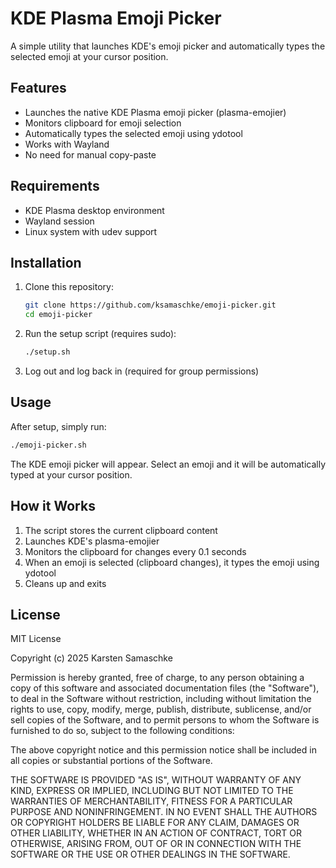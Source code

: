 # KDE Plasma Emoji Picker

A simple utility that launches KDE's emoji picker and automatically types the selected emoji at your cursor position.

## Features

- Launches the native KDE Plasma emoji picker (plasma-emojier)
- Monitors clipboard for emoji selection
- Automatically types the selected emoji using ydotool
- Works with Wayland
- No need for manual copy-paste

## Requirements

- KDE Plasma desktop environment
- Wayland session
- Linux system with udev support

## Installation

1. Clone this repository:
   ```bash
   git clone https://github.com/ksamaschke/emoji-picker.git
   cd emoji-picker
   ```

2. Run the setup script (requires sudo):
   ```bash
   ./setup.sh
   ```

3. Log out and log back in (required for group permissions)

## Usage

After setup, simply run:
```bash
./emoji-picker.sh
```

The KDE emoji picker will appear. Select an emoji and it will be automatically typed at your cursor position.

## How it Works

1. The script stores the current clipboard content
2. Launches KDE's plasma-emojier
3. Monitors the clipboard for changes every 0.1 seconds
4. When an emoji is selected (clipboard changes), it types the emoji using ydotool
5. Cleans up and exits

## License

MIT License

Copyright (c) 2025 Karsten Samaschke

Permission is hereby granted, free of charge, to any person obtaining a copy
of this software and associated documentation files (the "Software"), to deal
in the Software without restriction, including without limitation the rights
to use, copy, modify, merge, publish, distribute, sublicense, and/or sell
copies of the Software, and to permit persons to whom the Software is
furnished to do so, subject to the following conditions:

The above copyright notice and this permission notice shall be included in all
copies or substantial portions of the Software.

THE SOFTWARE IS PROVIDED "AS IS", WITHOUT WARRANTY OF ANY KIND, EXPRESS OR
IMPLIED, INCLUDING BUT NOT LIMITED TO THE WARRANTIES OF MERCHANTABILITY,
FITNESS FOR A PARTICULAR PURPOSE AND NONINFRINGEMENT. IN NO EVENT SHALL THE
AUTHORS OR COPYRIGHT HOLDERS BE LIABLE FOR ANY CLAIM, DAMAGES OR OTHER
LIABILITY, WHETHER IN AN ACTION OF CONTRACT, TORT OR OTHERWISE, ARISING FROM,
OUT OF OR IN CONNECTION WITH THE SOFTWARE OR THE USE OR OTHER DEALINGS IN THE
SOFTWARE.